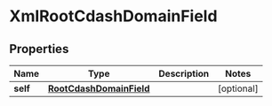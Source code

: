 

# XmlRootCdashDomainField


## Properties

| Name | Type | Description | Notes |
|------------ | ------------- | ------------- | -------------|
|**self** | [**RootCdashDomainField**](RootCdashDomainField.md) |  |  [optional] |



